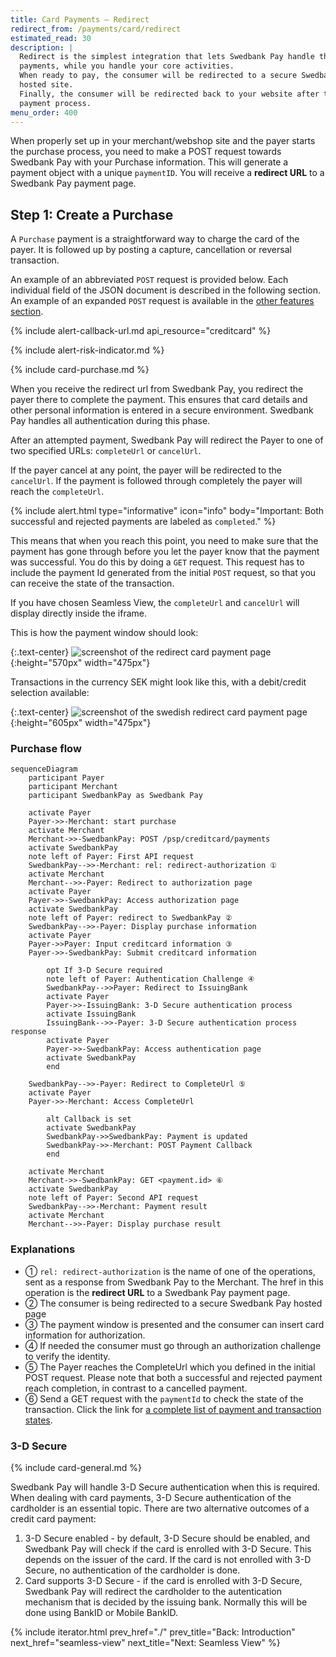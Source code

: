 ```yaml
---
title: Card Payments – Redirect
redirect_from: /payments/card/redirect
estimated_read: 30
description: |
  Redirect is the simplest integration that lets Swedbank Pay handle the
  payments, while you handle your core activities.
  When ready to pay, the consumer will be redirected to a secure Swedbank Pay
  hosted site.
  Finally, the consumer will be redirected back to your website after the
  payment process.
menu_order: 400
---
```


When properly set up in your merchant/webshop site and the payer starts the
purchase process, you need to make a POST request towards Swedbank Pay with
your Purchase information. This will generate a payment object with a unique
`paymentID`. You will receive a **redirect URL** to a Swedbank Pay payment
page.

## Step 1: Create a Purchase

A `Purchase` payment is a straightforward way to charge the card of the payer.
It is followed up by posting a capture, cancellation or reversal transaction.

An example of an abbreviated `POST` request is provided below.
Each individual field of the JSON document is described in the following section.
An example of an expanded `POST` request is available in the
[other features section][purchase].

{% include alert-callback-url.md api_resource="creditcard" %}

{% include alert-risk-indicator.md %}

{% include card-purchase.md %}

When you receive the redirect url from Swedbank Pay, you redirect the
payer there to complete the payment. This ensures that card details and other
personal information is entered in a secure environment. Swedbank Pay handles
all authentication during this phase.

After an attempted payment, Swedbank Pay will redirect the Payer to one of two
specified URLs: `completeUrl` or `cancelUrl`.

If the payer cancel at any point, the payer will be redirected to the
`cancelUrl`. If the payment is followed through completely the payer will
reach the `completeUrl`.

{% include alert.html type="informative" icon="info" body="Important: Both
successful and rejected payments are labeled as `completed`." %}

This means that when you reach this point, you need to make sure that the
payment has gone through before you let the payer know that the payment was
successful. You do this by doing a `GET` request. This request has to include the
payment Id generated from the initial `POST` request, so that you can receive the
state of the transaction.

If you have chosen Seamless View, the `completeUrl` and `cancelUrl` will display
directly inside the iframe.

This is how the payment window should look:

{:.text-center}
![screenshot of the redirect card payment page][card-payment]{:height="570px" width="475px"}

Transactions in the currency SEK might look like this, with a debit/credit
selection available:

{:.text-center}
![screenshot of the swedish redirect card payment page][swedish-card-payment]{:height="605px" width="475px"}

### Purchase flow

```mermaid
sequenceDiagram
    participant Payer
    participant Merchant
    participant SwedbankPay as Swedbank Pay

    activate Payer
    Payer->>-Merchant: start purchase
    activate Merchant
    Merchant->>-SwedbankPay: POST /psp/creditcard/payments
    activate SwedbankPay
    note left of Payer: First API request
    SwedbankPay-->>-Merchant: rel: redirect-authorization ①
    activate Merchant
    Merchant-->>-Payer: Redirect to authorization page
    activate Payer
    Payer->>-SwedbankPay: Access authorization page
    activate SwedbankPay
    note left of Payer: redirect to SwedbankPay ②
    SwedbankPay-->>-Payer: Display purchase information
    activate Payer
    Payer->>Payer: Input creditcard information ③
    Payer->>-SwedbankPay: Submit creditcard information

        opt If 3-D Secure required
        note left of Payer: Authentication Challenge ④
        SwedbankPay-->>Payer: Redirect to IssuingBank
        activate Payer
        Payer->>-IssuingBank: 3-D Secure authentication process
        activate IssuingBank
        IssuingBank-->>-Payer: 3-D Secure authentication process response
        activate Payer
        Payer->>-SwedbankPay: Access authentication page
        activate SwedbankPay
        end

    SwedbankPay-->>-Payer: Redirect to CompleteUrl ⑤
    activate Payer
    Payer->>-Merchant: Access CompleteUrl

        alt Callback is set
        activate SwedbankPay
        SwedbankPay->>SwedbankPay: Payment is updated
        SwedbankPay->>-Merchant: POST Payment Callback
        end

    activate Merchant
    Merchant->>-SwedbankPay: GET <payment.id> ⑥
    activate SwedbankPay
    note left of Payer: Second API request
    SwedbankPay-->>-Merchant: Payment result
    activate Merchant
    Merchant-->>-Payer: Display purchase result
```

### Explanations

*   ① `rel: redirect-authorization` is the name of one of the operations, sent as
  a response from Swedbank Pay to the Merchant. The href in this operation is
  the **redirect URL** to a Swedbank Pay payment page.
*   ② The consumer is being redirected to a secure Swedbank Pay hosted page
*   ③ The payment window is presented and the consumer can insert card information
  for authorization.
*   ④ If needed the consumer must go through an authorization challenge to verify
  the identity.
*   ⑤ The Payer reaches the CompleteUrl which you defined in the initial POST
  request. Please note that both a successful and rejected payment reach
  completion, in contrast to a cancelled payment.
*   ⑥ Send a GET request with the `paymentId` to check the state of the
  transaction. Click the link for [a complete list of payment and transaction
  states][payment-transaction-states].

### 3-D Secure

{% include card-general.md %}

Swedbank Pay will handle 3-D Secure authentication when this is required.
When dealing with card payments, 3-D Secure authentication of the
cardholder is an essential topic. There are two alternative outcomes of a credit
card payment:

1.  3-D Secure enabled - by default, 3-D Secure should be enabled, and Swedbank
   Pay will check if the card is enrolled with 3-D Secure. This depends on the
   issuer of the card. If the card is not enrolled with 3-D Secure, no
   authentication of the cardholder is done.
2.  Card supports 3-D Secure - if the card is enrolled with 3-D Secure, Swedbank
   Pay will redirect the cardholder to the autentication mechanism that is
   decided by the issuing bank. Normally this will be done using BankID or
   Mobile BankID.

{% include iterator.html prev_href="./" prev_title="Back: Introduction"
next_href="seamless-view" next_title="Next: Seamless View" %}

[abort]: /payment-instruments/card/other-features#abort
[callback]: /payment-instruments/card/other-features#callback
[cancel]: /payment-instruments/card/after-payment#cancellations
[capture]: /payment-instruments/card/capture
[create-payment]: /payment-instruments/card/other-features#create-payment
[expansion]: /home/technical-information#expansion
[payee-reference]: /payment-instruments/card/other-features#payee-reference
[payout]: /payment-instruments/card/other-features#payout
[purchase]: /payment-instruments/card/other-features#purchase
[price-resource]: /payment-instruments/card/other-features#prices
[recur]: /payment-instruments/card/other-features#recur
[reversal]: /payment-instruments/card/after-payment#reversals
[card-payment]: /assets/img/payments/card-payment.png
[swedish-card-payment]: /assets/img/payments/swedish-card-payment.png
[verify]: /payment-instruments/card/other-features#verify
[user-agent]: https://en.wikipedia.org/wiki/User_agent
[payment-transaction-states]: /payment-instruments/card/other-features#payment-and-transaction-states
